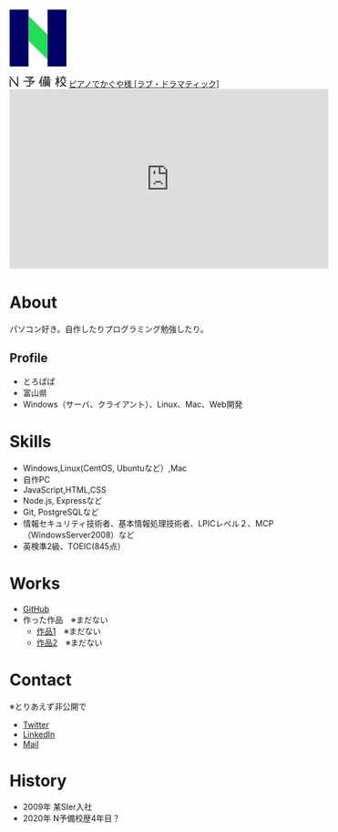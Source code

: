 <!-- ![プロフィール画像](fde20fd0-private.png) -->
<img src="fde20fd0-private.png" width="100">

<script type="application/javascript" src="https://embed.nicovideo.jp/watch/sm36223228/script?w=640&h=360"></script><noscript><a href="https://www.nicovideo.jp/watch/sm36223228">ピアノでかぐや様 [ラブ・ドラマティック]</a></noscript>

<iframe width="560" height="315" src="https://www.youtube.com/embed/5HOIwyth3zE" frameborder="0" allow="accelerometer; autoplay; encrypted-media; gyroscope; picture-in-picture" allowfullscreen></iframe>

# About
パソコン好き。自作したりプログラミング勉強したり。

## Profile
- とろぱぱ
- 富山県
- Windows（サーバ、クライアント）、Linux、Mac、Web開発

# Skills
- Windows,Linux(CentOS, Ubuntuなど）,Mac
- 自作PC
- JavaScript,HTML,CSS
- Node.js, Expressなど
- Git, PostgreSQLなど
- 情報セキュリティ技術者、基本情報処理技術者、LPICレベル２、MCP（WindowsServer2008）など
- 英検準2級、TOEIC(845点）

# Works
- [GitHub](https://github.com/tropapa)
- 作った作品　※まだない
  - [作品1](作品1のURL)　※まだない
  - [作品2](作品2のURL)　※まだない

# Contact
※とりあえず非公開で
- [Twitter](https://www.google.co.jp/)
- [LinkedIn](https://www.google.co.jp/)
- [Mail](https://www.google.co.jp/)

# History
- 2009年 某SIer入社
- 2020年 N予備校歴4年目？
